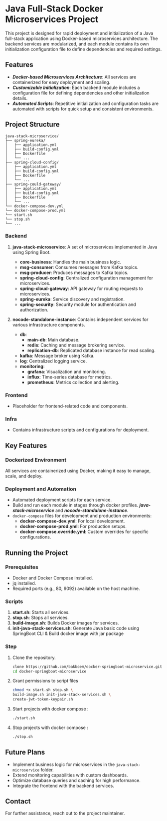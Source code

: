 # Java Full-Stack Docker Microservices Project

This project is designed for rapid deployment and initialization of a Java full-stack application using Docker-based microservices architecture. The backend services are modularized, and each module contains its own initialization configuration file to define dependencies and required settings.

## Features
- ***Docker-based Microservices Architecture***: All services are containerized for easy deployment and scaling.
- ***Customizable Initialization***: Each backend module includes a configuration file for defining dependencies and other initialization details.
- ***Automated Scripts***: Repetitive initialization and configuration tasks are automated with scripts for quick setup and consistent environments.


## Project Structure
```
java-stack-microservice/
├── spring-eureka/
│   ├── application.yml
│   ├── build-config.yml
│   ├── Dockerfile
│   └── ...
├── spring-cloud-config/
│   ├── application.yml
│   ├── build-config.yml
│   ├── Dockerfile
│   └── ...
├── spring-could-gateway/
│   ├── application.yml
│   ├── build-config.yml
│   ├── Dockerfile
│   └── ...
└── docker-compose-dev.yml
└── docker-compose-prod.yml
└── start.sh
└── stop.sh
└── ...

```
### Backend

1. **java-stack-microservice**: A set of microservices implemented in Java using Spring Boot.

   - **core-business**: Handles the main business logic.
   - **msg-consumer**: Consumes messages from Kafka topics.
   - **msg-producer**: Produces messages to Kafka topics.
   - **spring-cloud-config**: Centralized configuration management for microservices.
   - **spring-cloud-gateway**: API gateway for routing requests to microservices.
   - **spring-eureka**: Service discovery and registration.
   - **spring-security**: Security module for authentication and authorization.

2. **nocode-standalone-instance**: Contains independent services for various infrastructure components.

   - **db**:
     - **main-db**: Main database.
     - **redis**: Caching and message brokering service.
     - **replication-db**: Replicated database instance for read scaling.
   - **kafka**: Message broker using Kafka.
   - **log**: Centralized logging service.
   - **monitoring**:
     - **grafana**: Visualization and monitoring.
     - **influx**: Time-series database for metrics.
     - **prometheus**: Metrics collection and alerting.

### Frontend

- Placeholder for frontend-related code and components.

### Infra

- Contains infrastructure scripts and configurations for deployment.

## Key Features

### Dockerized Environment

All services are containerized using Docker, making it easy to manage, scale, and deploy.


### Deployment and Automation

- Automated deployment scripts for each service.
- Build and run each module in stages through docker profiles. ***java-stack-microservice*** and   ***nocode-standalone-instance***.
- `docker-compose` files for development and production environments:
  - **docker-compose-dev.yml**: For local development.
  - **docker-compose-prod.yml**: For production setups.
  - **docker-compose.override.yml**: Custom overrides for specific configurations.

## Running the Project

### Prerequisites

- Docker and Docker Compose installed.
- jq installed.
- Required ports (e.g., 80, 9092) available on the host machine.


### Scripts

1. **start.sh**: Starts all services.
2. **stop.sh**: Stops all services.
3. **build-image.sh**: Builds Docker images for services.
4. **init-java-stack-services.sh**: Generate Java basic code using SpringBoot CLI & Build docker image with jar package

### Step

1. Clone the repository.
   ```bash
   clone https://github.com/bakboem/docker-springboot-microservice.git
   cd docker-springboot-microservice
   ```
2. Grant permissions to script files
   ```bash
   chmod +x start.sh stop.sh \
   build-image.sh init-java-stack-services.sh \
   create-jwt-token-keypair.sh
   ```
3. Start projects with docker compose :
   ```bash
   ./start.sh
   ```
4. Stop projects with docker compose :
   ```bash
   ./stop.sh
   ```


## Future Plans

- Implement business logic for microservices in the `java-stack-microservice` folder.
- Extend monitoring capabilities with custom dashboards.
- Optimize database queries and caching for high performance.
- Integrate the frontend with the backend services.

## Contact

For further assistance, reach out to the project maintainer.
